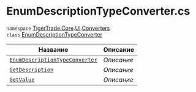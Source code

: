 
# EnumDescriptionTypeConverter.cs
`namespace` [TigerTrade.Core](../../../../TigerTrade.Core.md).[UI](../../../../TigerTrade.Core/UI.md).[Converters](../../../../TigerTrade.Core/UI/Converters.md)  
    `class` [EnumDescriptionTypeConverter](../EnumDescriptionTypeConverter.cs.md)

| Название | Описание |
| --- | --- |
| [`EnumDescriptionTypeConverter`](./Методы/EnumDescriptionTypeConverter.md) | *Описание* |
| [`GetDescription`](./Методы/GetDescription.md) | *Описание* |
| [`GetValue`](./Методы/GetValue.md) | *Описание* |
